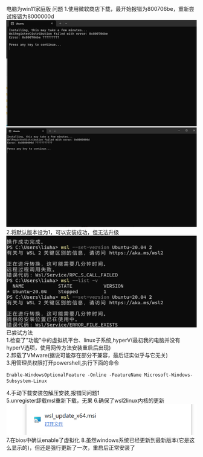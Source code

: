 电脑为win11家庭版
问题
1.使用微软商店下载，最开始报错为800706be，重新尝试报错为8000000d
![7pe.png](./graph/7be.png)
![2.png](./graph/2.png)
2.将默认版本设为1，可以安装成功，但无法升级
![upgrade.png](./graph/upgrade.png)
已尝试方法  
1.检查了"功能"中的虚拟机平台、linux子系统,hyperV(最初我的电脑并没有hyperV选项，使用网传方法安装重启后出现)  
2.卸载了VMware(据说可能存在部分不兼容，最后证实似乎与它无关)  
3.用管理员权限打开powershell,执行下面的命令
```
Enable-WindowsOptionalFeature -Online -FeatureName Microsoft-Windows-Subsystem-Linux
```
4.手动下载安装包解压安装,报错同问题1  
5.unregister卸载msl重新下载，无果
6.确保了wsl2linux内核的更新
![alt text](./graph/image.png)
7.在bios中确认enable了虚拟化
8.虽然windows系统已经更新到最新版本(它是这么显示的)，但还是强行更新了一次，重启后正常安装了